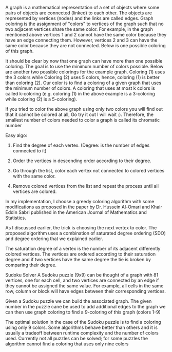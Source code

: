 A graph is a mathematical representation of a set of objects where some pairs of objects are connected (linked) to each other. The objects are represented by vertices (nodes) and the links are called edges.
Graph coloring is the assignment of "colors" to vertices of the graph such that no two adjacent vertices share the same color. For example, in the graph mentioned above vertices 1 and 2 cannot have the same color because they have an edge connecting them. However, vertices 2 and 3 can have the same color because they are not connected. Below is one possible coloring of this graph.

It should be clear by now that one graph can have more than one possible coloring. The goal is to use the minimum number of colors possible. Below are another two possible colorings for the example graph. Coloring (1) uses the 3 colors while Coloring (2) uses 5 colors, hence, coloring (1) is better than coloring (2).
Our color is to find a coloring of a given graph that uses the minimum number of colors. A coloring that uses at most k colors is called k-coloring (e.g. coloring (1) in the above example is a 3-coloring while coloring (2) is a 5-coloring).

If you tried to color the above graph using only two colors you will find out that it cannot be colored at all, Go try it out I will wait :). Therefore, the smallest number of colors needed to color a graph is called its chromatic number

Easy algo:
1. Find the degree of each vertex. (Degree: is the number of edges connected to it)

2. Order the vertices in descending order according to their degree.

3. Go through the list, color each vertex not connected to colored vertices with the same color.

4. Remove colored vertices from the list and repeat the process until all vertices are colored.



In my implementation, I choose a greedy coloring algorithm with some modifications as proposed in the paper by Dr. Hussein Al-Omari and Khair Eddin Sabri published in the American Journal of Mathematics and Statistics.

As I discussed earlier, the trick is choosing the next vertex to color. The proposed algorithm uses a combination of saturated degree ordering (SDO) and degree ordering that we explained earlier.

The saturation degree of a vertex is the number of its adjacent differently colored vertices.  The vertices are ordered according to their saturation degree and if two vertices have the same degree the tie is broken by comparing their degree.

Sudoku Solver
A Sudoku puzzle (9x9) can be thought of a graph with 81 vertices, one for each cell, and two vertices are connected by an edge if they cannot be assigned the same value. For example, all cells in the same row, column or block will have edges between their corresponding vertices.

Given a Sudoku puzzle we can build the associated graph. The given number in the puzzle cane be used to add additional edges to the graph we can then use graph coloring to find a 9-coloring of this graph (colors 1-9)


The optimal solution in the case of the Sudoku puzzle is to find a coloring using only 9 colors. Some algorithms behave better than others and it is usually a tradeoff between runtime complexity and the number of colors used. Currently not all puzzles can be solved; for some puzzles the algorithm cannot find a coloring that uses only nine colors
